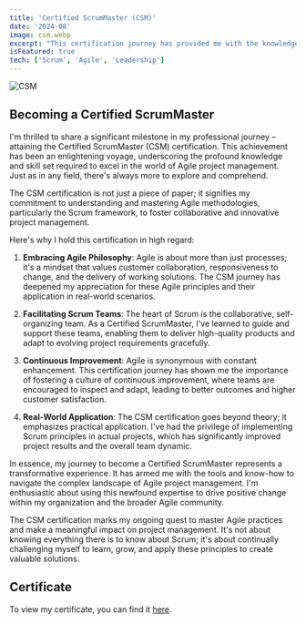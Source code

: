 ```yaml
---
title: 'Certified ScrumMaster (CSM)'
date: '2024-08'
image: csm.webp
excerpt: "This certification journey has provided me with the knowledge and skills to apply Scrum principles in real-world projects, resulting in improved outcomes and enhanced customer satisfaction. It's a humbling reminder that there's always room for improvement and that successful Scrum implementation requires ongoing learning and growth."
isFeatured: true
tech: ['Scrum', 'Agile', 'Leadership']
---
```


![CSM](/images/certs/csm.webp)

## Becoming a Certified ScrumMaster

I'm thrilled to share a significant milestone in my professional journey – attaining the Certified ScrumMaster (CSM) certification. This achievement has been an enlightening voyage, underscoring the profound knowledge and skill set required to excel in the world of Agile project management. Just as in any field, there's always more to explore and comprehend.

The CSM certification is not just a piece of paper; it signifies my commitment to understanding and mastering Agile methodologies, particularly the Scrum framework, to foster collaborative and innovative project management.

Here's why I hold this certification in high regard:

1. **Embracing Agile Philosophy**: Agile is about more than just processes; it's a mindset that values customer collaboration, responsiveness to change, and the delivery of working solutions. The CSM journey has deepened my appreciation for these Agile principles and their application in real-world scenarios.

2. **Facilitating Scrum Teams**: The heart of Scrum is the collaborative, self-organizing team. As a Certified ScrumMaster, I've learned to guide and support these teams, enabling them to deliver high-quality products and adapt to evolving project requirements gracefully.

3. **Continuous Improvement**: Agile is synonymous with constant enhancement. This certification journey has shown me the importance of fostering a culture of continuous improvement, where teams are encouraged to inspect and adapt, leading to better outcomes and higher customer satisfaction.

4. **Real-World Application**: The CSM certification goes beyond theory; it emphasizes practical application. I've had the privilege of implementing Scrum principles in actual projects, which has significantly improved project results and the overall team dynamic.

In essence, my journey to become a Certified ScrumMaster represents a transformative experience. It has armed me with the tools and know-how to navigate the complex landscape of Agile project management. I'm enthusiastic about using this newfound expertise to drive positive change within my organization and the broader Agile community.

The CSM certification marks my ongoing quest to master Agile practices and make a meaningful impact on project management. It's not about knowing everything there is to know about Scrum; it's about continually challenging myself to learn, grow, and apply these principles to create valuable solutions.

## Certificate

To view my certificate, you can find it [here](https://bcert.me/sbppozyri).
